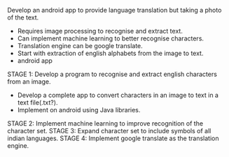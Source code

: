 Develop an android app to provide language translation but taking a photo of the text.
- Requires image processing to recognise and extract text.
- Can implement machine learning to better recognise characters.
- Translation engine can be google translate.
- Start with extraction of english alphabets from the image to text.
- android app


STAGE 1: Develop a program to recognise and extract english characters from an image.
- Develop a complete app to convert characters in an image to text in a text file(.txt?).
- Implement on android using Java libraries.

STAGE 2: Implement machine learning to improve recognition of the character set.
STAGE 3: Expand character set to include symbols of all indian languages.
STAGE 4: Implement google translate as the translation engine.
